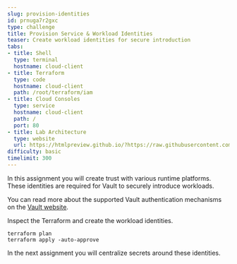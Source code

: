 ```yaml
---
slug: provision-identities
id: prnuga7r2gxc
type: challenge
title: Provision Service & Workload Identities
teaser: Create workload identities for secure introduction
tabs:
- title: Shell
  type: terminal
  hostname: cloud-client
- title: Terraform
  type: code
  hostname: cloud-client
  path: /root/terraform/iam
- title: Cloud Consoles
  type: service
  hostname: cloud-client
  path: /
  port: 80
- title: Lab Architecture
  type: website
  url: https://htmlpreview.github.io/?https://raw.githubusercontent.com/hashicorp/field-workshops-consul/blob/master/instruqt-tracks/multi-cloud-service-networking-with-consul/assets/diagrams/diagrams.html
difficulty: basic
timelimit: 300
---
```

In this assignment you will create trust with various runtime platforms. These identities are required for Vault to securely introduce workloads. <br>

You can read more about the supported Vault authentication mechanisms on the [Vault website](https://www.vaultproject.io/docs/auth). <br>

Inspect the Terraform and create the workload identities. <br>

```
terraform plan
terraform apply -auto-approve
```

In the next assignment you will centralize secrets around these identities.
